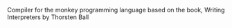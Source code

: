 Compiler for the monkey programming language based on the book, Writing Interpreters by Thorsten Ball
